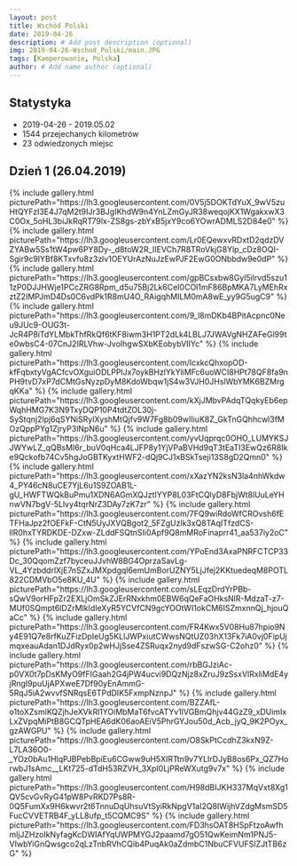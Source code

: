 ```yaml
---
layout: post
title: Wschód Polski
date: 2019-04-26
description: # Add post description (optional)
img: 2019-04-26-Wschod_Polski/main.JPG 
tags: [Kamperowanie, Polska]
author: # Add name author (optional)
--- 
```

 
<script src="{{site.baseurl}}/data/2019-04-26-Wschod_Polski/map.js"></script>
 
## Statystyka
* 2019-04-26 - 2019.05.02
* 1544 przejechanych kilometrów
* 23 odwiedzonych miejsc
 
## Dzień 1 (26.04.2019) 

<div class="my-gallery">
  {% include gallery.html picturePath="https://lh3.googleusercontent.com/0V5j5DOKTdYuX_9wV5zuHtQYFzI3E4J7qM2t9IJr3BJgIKhdW9n4YnLZmGyJR38weqojKX1WgakxwX3C0Ox_5oHL3biJkRqRT79lx-ZS8gs-zbYxB5jxY9co6YOwrADMLS2D84e0" %}
  {% include gallery.html picturePath="https://lh3.googleusercontent.com/Lr0EQewxvRDxtD2qdzDVZYABw5Ss1tW4pw6PY8Dy-_d8toW2R_IIEVCh7R8TRoVkjG8Ylp_cDz8OQI-Sgir9c9IYBf8KTxvfu8z3zlv1OEYUrAzNuJzEwPJF2EwG0ONbbdw9e0dP" %}
  {% include gallery.html picturePath="https://lh3.googleusercontent.com/gpBCsxbw8Gyl5ilrvd5szu11zP0DJJHWje1PCcZRG8Rpm_d5u75Bj2Lk6CeI0COl1mF86BpMKA7LyMEhRxztZ2IMPJmD4Ds0C6vdPk1R8mU4O_RAigqhMILM0mA8wE_yy9G5ugC9" %}
  {% include gallery.html picturePath="https://lh3.googleusercontent.com/9_l8mDKb4BPitAcpnc0Neu9JUc9-OUG3t-JcR4P8iTdYLMbkThfRkQf6tKF8iwm3H1PT2dLk4LBLJ7JWAVgNHZAFeGl99te0wbsC4-07CnJ2IRLVhw-JvoIhgwSXbKEobybVIIYc" %}
  {% include gallery.html picturePath="https://lh3.googleusercontent.com/IcxkcQhxopOD-kfFqbxtyVgACfcvOXguiODLPPlJx7oykBHzlYkYliMFc6uoWCI8HPt78QF8fa9nPH9tvD7xP7dCMtGsNyzpDyM8KdoWbqw1jS4w3VJH0JHslWbYMK6BZMrgqKKa" %}
  {% include gallery.html picturePath="https://lh3.googleusercontent.com/kXjJMbvPAdqTQqkyEb6epWqhHMG7K3N9TxyDQP10P4tdtZOL30j-SyStqnj2lpj6qSYNiSRylXyshMtQjfv9W7Fg8b09wIIiuK8Z_GkTnGQhhcwl3fMOzQppPYg1ZjryP3lNpN6u" %}
  {% include gallery.html picturePath="https://lh3.googleusercontent.com/yvUqprqc0OHO_LUMYKSJJWYwLZ_qQBsMI6r_buV0qHca4LJFP8y1YjVPaBVHd9qT3tEaTI3EwQz6R8Ike9Qckofb74Cv5hgJoGBTKyxtHWF2-dQj9CJ1xBSkTseji13S8gD2Qmn0" %}
  {% include gallery.html picturePath="https://lh3.googleusercontent.com/xXazYN2ksN3la4nhWkdw4_PY46cN8uCE7YjL6u1S9ZOAB1L-gU_HWFTWQkBuPmu1XDN6AGmXQJztIYYP8L03FtCQlyD8FbjWt8lUuLeYHnwVN7bgV-5Llvy4tqrNrZ3DAy7zK7zr" %}
  {% include gallery.html picturePath="https://lh3.googleusercontent.com/7FQ9wiRdoWfCROvsh6fETFHaJpz2fOEFkF-CtN5UyJXVQBgot2_5FZgUzlk3xQ8TAqITfzdCS-llR0hxTYRDKDE-DZxw-ZLddFSQtnSIi0Apf9Q8mMRoFinaprr41_aa537iy2oC" %}
  {% include gallery.html picturePath="https://lh3.googleusercontent.com/YPoEnd3AxaPNRFCTCP33Dc_30QqomZzf7byceuJJvhW8BG4OprzaSavLg-VL_4YzbddrlXjE7nSZxJMXpdgql6emUmBorUZNY5LjJfej2KKtuedeqM8POTL822CDMVbO5e8KU_4U" %}
  {% include gallery.html picturePath="https://lh3.googleusercontent.com/sLEqzDrdYrPBb-sQwV9orHFpZr2EXLjOmSkZJErRNxkhm0EBW6qQeFaOHksNlR-MdzaT-z7-MUf0SQmpt6lDZrMlkIdIeXyR5YCVfCN9gcYOOtWI1okCM6ISZmxnnQj_hjouQaCc" %}
  {% include gallery.html picturePath="https://lh3.googleusercontent.com/FR4Kwx5V08Hu87hpio9Ny4E91Q7e8rfKuZFizDpIeUg5KLlJWPxiutCWwsNQtUZ03hX13Fk7iA0vj0FipUjmqxeauAdan1DJdRyx0p2wHJjSse4ZSRuqx2nyd9dFszwSG-C2ohz0" %}
  {% include gallery.html picturePath="https://lh3.googleusercontent.com/rbBGJziAc-p0VX0t7pDsKMyO9fFIGaah2G4jPW4ucvi9DQzNjz8xZruJ9zSsxVIRxliMdE4yjRngI9puUjAPXweE7Df90yEnAmmG-5RqJ5iA2wvvfSNRqsE6TPdDIK5FxmpNznpJ" %}
  {% include gallery.html picturePath="https://lh3.googleusercontent.com/BZZAfL-o1toXZsmlKQZjhJeXVkRl1YOiMbMaT6fvcATYv1lVGBmQhjv44GzZ9_xDUimIxLxZVpqMiPtB8GCQTpHEA6dK06aoAEiV5PhrGYJou50d_Acb_jyQ_9K2POyx_gzAWGPU" %}
  {% include gallery.html picturePath="https://lh3.googleusercontent.com/O8SkPtCcdhZ3kxN9Z-L7LA36O0-_YOz0bAu1HlqPJBPebBpiEu6CGww9uH5XIRTtn9v7YLIrDJyB8os6Px_QZ7HorwbJ1sAmc__LKt725-dTdH53RZVH_3XpI0LjPReWXutg9v7x" %}
  {% include gallery.html picturePath="https://lh3.googleusercontent.com/H98dBIJKH337MqVxt8Xg1QV5cvGvRyG41pW8PvRKD7Ps8R-0Q5FumXx9H6kwvr2t6TnnuDqUhsuVtSyiRkNpgV1aI2Q8IWijhVZdgMsmSD5FucCVVETRB4F_yLL8ufp_t5CQMC9S" %}
  {% include gallery.html picturePath="https://lh3.googleusercontent.com/FD3hsOAT8HSpFtzoAwfhmljJZHzoIkNyfagKcDWIAfYqUWPMYGJ2paamd7gO51QwKeimNm1PNJ5-VIwbYiGnQwsgco2qLzTnbRVhCQib4PuqAk0aZdmbC1NbuCFVUFSIZJtTB6zG" %}
</div>